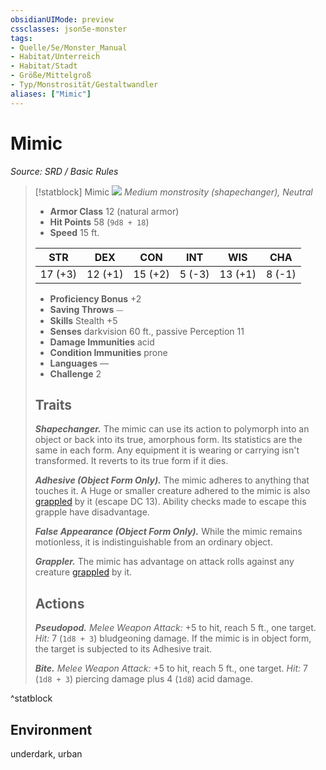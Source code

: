 ```yaml
---
obsidianUIMode: preview
cssclasses: json5e-monster
tags:
- Quelle/5e/Monster_Manual
- Habitat/Unterreich
- Habitat/Stadt
- Größe/Mittelgroß
- Typ/Monstrosität/Gestaltwandler
aliases: ["Mimic"]
---
```

# Mimic
*Source: SRD / Basic Rules*  

> [!statblock] Mimic
> ![](compendium/bestiary/monstrosity/token/mimic.png#token)
> *Medium monstrosity (shapechanger), Neutral*
> 
> - **Armor Class** 12  (natural armor)
> - **Hit Points** 58 (`9d8 + 18`)
> - **Speed** 15 ft.
> 
> |STR|DEX|CON|INT|WIS|CHA|
> |:---:|:---:|:---:|:---:|:---:|:---:|
> |17 (+3)|12 (+1)|15 (+2)| 5 (-3)|13 (+1)| 8 (-1)|
> 
> - **Proficiency Bonus** +2
> - **Saving Throws** ⏤
> - **Skills** Stealth +5
> - **Senses** darkvision 60 ft., passive Perception 11
> - **Damage Immunities** acid
> - **Condition Immunities** prone
> - **Languages** —
> - **Challenge** 2
> 
> ## Traits
> 
> ***Shapechanger.*** The mimic can use its action to polymorph into an object or back into its true, amorphous form. Its statistics are the same in each form. Any equipment it is wearing or carrying isn't transformed. It reverts to its true form if it dies.
> 
> ***Adhesive (Object Form Only).*** The mimic adheres to anything that touches it. A Huge or smaller creature adhered to the mimic is also [grappled](rules/conditions.md#grappled) by it (escape DC 13). Ability checks made to escape this grapple have disadvantage.
> 
> ***False Appearance (Object Form Only).*** While the mimic remains motionless, it is indistinguishable from an ordinary object.
> 
> ***Grappler.*** The mimic has advantage on attack rolls against any creature [grappled](rules/conditions.md#grappled) by it.
> 
> ## Actions
> 
> ***Pseudopod.*** *Melee Weapon Attack:* +5 to hit, reach 5 ft., one target. *Hit:* 7 (`1d8 + 3`) bludgeoning damage. If the mimic is in object form, the target is subjected to its Adhesive trait.
> 
> ***Bite.*** *Melee Weapon Attack:* +5 to hit, reach 5 ft., one target. *Hit:* 7 (`1d8 + 3`) piercing damage plus 4 (`1d8`) acid damage.

^statblock

## Environment

underdark, urban